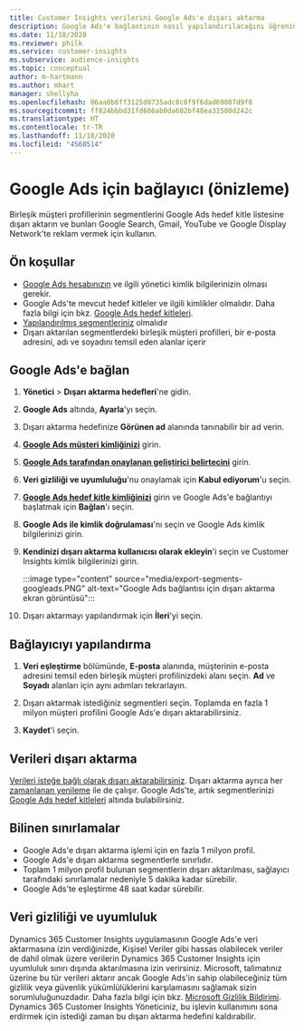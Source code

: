 ```yaml
---
title: Customer Insights verilerini Google Ads'e dışarı aktarma
description: Google Ads'e bağlantının nasıl yapılandırılacağını öğrenin.
ms.date: 11/18/2020
ms.reviewer: philk
ms.service: customer-insights
ms.subservice: audience-insights
ms.topic: conceptual
author: m-hartmann
ms.author: mhart
manager: shellyha
ms.openlocfilehash: 06aa0b6ff3125d8735adc8c8f9f6dad69087d9f8
ms.sourcegitcommit: ff824bbbd31fd666ab0da682bf48ea31580d242c
ms.translationtype: HT
ms.contentlocale: tr-TR
ms.lasthandoff: 11/18/2020
ms.locfileid: "4568514"
---
```

# <a name="connector-for-google-ads-preview"></a>Google Ads için bağlayıcı (önizleme)

Birleşik müşteri profillerinin segmentlerini Google Ads hedef kitle listesine dışarı aktarın ve bunları Google Search, Gmail, YouTube ve Google Display Network'te reklam vermek için kullanın. 

## <a name="prerequisites"></a>Ön koşullar

-   [Google Ads hesabınızın](https://ads.google.com/) ve ilgili yönetici kimlik bilgilerinizin olması gerekir.
-   Google Ads'te mevcut hedef kitleler ve ilgili kimlikler olmalıdır. Daha fazla bilgi için bkz. [Google Ads hedef kitleleri](https://support.google.com/google-ads/answer/7558048?hl=en#:~:text=Audience%20lists%20is%20a%20section,Display%20Network%20through%20remarketing%20campaigns.).
-   [Yapılandırılmış segmentleriniz](segments.md) olmalıdır
-   Dışarı aktarılan segmentlerdeki birleşik müşteri profilleri, bir e-posta adresini, adı ve soyadını temsil eden alanlar içerir

## <a name="connect-to-google-ads"></a>Google Ads'e bağlan

1. **Yönetici** > **Dışarı aktarma hedefleri**'ne gidin.

1. **Google Ads** altında, **Ayarla**'yı seçin.

1. Dışarı aktarma hedefinize **Görünen ad** alanında tanınabilir bir ad verin.

1. **[Google Ads müşteri kimliğinizi](https://support.google.com/google-ads/answer/1704344)** girin.

1. **[Google Ads tarafından onaylanan geliştirici belirtecini](https://developers.google.com/google-ads/api/docs/first-call/dev-token)** girin.

1. **Veri gizliliği ve uyumluluğu**'nu onaylamak için **Kabul ediyorum**'u seçin.

1. **[Google Ads hedef kitle kimliğinizi](https://support.google.com/google-ads/answer/7558048?hl=en#:~:text=Audience%20lists%20is%20a%20section,Display%20Network%20through%20remarketing%20campaigns.)** girin ve Google Ads'e bağlantıyı başlatmak için **Bağlan**'ı seçin.

1. **Google Ads ile kimlik doğrulaması**'nı seçin ve Google Ads kimlik bilgilerinizi girin.

1. **Kendinizi dışarı aktarma kullanıcısı olarak ekleyin**'i seçin ve Customer Insights kimlik bilgilerinizi girin.

   :::image type="content" source="media/export-segments-googleads.PNG" alt-text="Google Ads bağlantısı için dışarı aktarma ekran görüntüsü":::

1. Dışarı aktarmayı yapılandırmak için **İleri**'yi seçin.

## <a name="configure-the-connector"></a>Bağlayıcıyı yapılandırma

1. **Veri eşleştirme** bölümünde, **E-posta** alanında, müşterinin e-posta adresini temsil eden birleşik müşteri profilinizdeki alanı seçin. **Ad** ve **Soyadı** alanları için aynı adımları tekrarlayın.

1. Dışarı aktarmak istediğiniz segmentleri seçin. Toplamda en fazla 1 milyon müşteri profilini Google Ads'e dışarı aktarabilirsiniz.

1. **Kaydet**'i seçin.

## <a name="export-the-data"></a>Verileri dışarı aktarma

[Verileri isteğe bağlı olarak dışarı aktarabilirsiniz](export-destinations.md). Dışarı aktarma ayrıca her [zamanlanan yenileme](system.md#schedule-tab) ile de çalışır. Google Ads'te, artık segmentlerinizi [Google Ads hedef kitleleri](https://support.google.com/google-ads/answer/7558048?hl=en/) altında bulabilirsiniz.

## <a name="known-limitations"></a>Bilinen sınırlamalar

- Google Ads'e dışarı aktarma işlemi için en fazla 1 milyon profil.
- Google Ads'e dışarı aktarma segmentlerle sınırlıdır.
- Toplam 1 milyon profil bulunan segmentlerin dışarı aktarılması, sağlayıcı tarafındaki sınırlamalar nedeniyle 5 dakika kadar sürebilir. 
- Google Ads'te eşleştirme 48 saat kadar sürebilir.

## <a name="data-privacy-and-compliance"></a>Veri gizliliği ve uyumluluk

Dynamics 365 Customer Insights uygulamasının Google Ads'e veri aktarmasına izin verdiğinizde, Kişisel Veriler gibi hassas olabilecek veriler de dahil olmak üzere verilerin Dynamics 365 Customer Insights için uyumluluk sınırı dışında aktarılmasına izin verirsiniz. Microsoft, talimatınız üzerine bu tür verileri aktarır ancak Google Ads'in sahip olabileceğiniz tüm gizlilik veya güvenlik yükümlülüklerini karşılamasını sağlamak sizin sorumluluğunuzdadır. Daha fazla bilgi için bkz. [Microsoft Gizlilik Bildirimi](https://go.microsoft.com/fwlink/?linkid=396732).
Dynamics 365 Customer Insights Yöneticiniz, bu işlevin kullanımını sona erdirmek için istediği zaman bu dışarı aktarma hedefini kaldırabilir.

